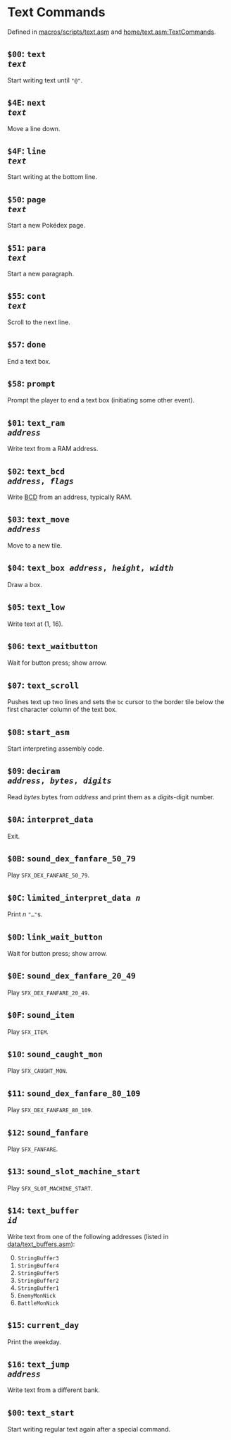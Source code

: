 # Text Commands

Defined in [macros/scripts/text.asm](/macros/scripts/text.asm) and [home/text.asm:TextCommands](/home/text.asm).


## `$00`: <code>text <i>text</i></code>

Start writing text until `"@"`.


## `$4E`: <code>next <i>text</i></code>

Move a line down.


## `$4F`: <code>line <i>text</i></code>

Start writing at the bottom line.


## `$50`: <code>page <i>text</i></code>

Start a new Pokédex page.


## `$51`: <code>para <i>text</i></code>

Start a new paragraph.


## `$55`: <code>cont <i>text</i></code>

Scroll to the next line.


## `$57`: `done`

End a text box.


## `$58`: `prompt`

Prompt the player to end a text box (initiating some other event).


## `$01`: <code>text_ram <i>address</i></code>

Write text from a RAM address.


## `$02`: <code>text_bcd <i>address</i>, <i>flags</i></code>

Write [BCD][bcd] from an address, typically RAM.

[bcd]: https://en.wikipedia.org/wiki/Binary-coded_decimal


## `$03`: <code>text_move <i>address</i></code>

Move to a new tile.


## `$04`: <code>text_box <i>address</i>, <i>height</i>, <i>width</i></code>

Draw a box.


## `$05`: `text_low`

Write text at (1, 16).


## `$06`: `text_waitbutton`

Wait for button press; show arrow.


## `$07`: `text_scroll`

Pushes text up two lines and sets the `bc` cursor to the border tile below the
first character column of the text box.


## `$08`: `start_asm`

Start interpreting assembly code.


## `$09`: <code>deciram <i>address</i>, <i>bytes</i>, <i>digits</i></code>

Read *bytes* bytes from *address* and print them as a *digits*-digit number.


## `$0A`: `interpret_data`

Exit.


## `$0B`: `sound_dex_fanfare_50_79`

Play `SFX_DEX_FANFARE_50_79`.


## `$0C`: <code>limited_interpret_data <i>n</i></code>

Print *n* `"…"`s.


## `$0D`: `link_wait_button`

Wait for button press; show arrow.


## `$0E`: `sound_dex_fanfare_20_49`

Play `SFX_DEX_FANFARE_20_49`.


## `$0F`: `sound_item`

Play `SFX_ITEM`.


## `$10`: `sound_caught_mon`

Play `SFX_CAUGHT_MON`.


## `$11`: `sound_dex_fanfare_80_109`

Play `SFX_DEX_FANFARE_80_109`.


## `$12`: `sound_fanfare`

Play `SFX_FANFARE`.


## `$13`: `sound_slot_machine_start`

Play `SFX_SLOT_MACHINE_START`.


## `$14`: <code>text_buffer <i>id</i></code>

Write text from one of the following addresses (listed in [data/text_buffers.asm](/data/text_buffers.asm)):

0. `StringBuffer3`
1. `StringBuffer4`
2. `StringBuffer5`
3. `StringBuffer2`
4. `StringBuffer1`
5. `EnemyMonNick`
6. `BattleMonNick`


## `$15`: `current_day`

Print the weekday.


## `$16`: <code>text_jump <i>address</i></code>

Write text from a different bank.


## `$00`: `text_start`

Start writing regular text again after a special command.
